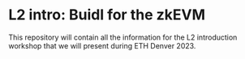 # L2 intro: Buidl for the zkEVM

This repository will contain all the information for the L2 introduction workshop that we will present during ETH Denver 2023.
